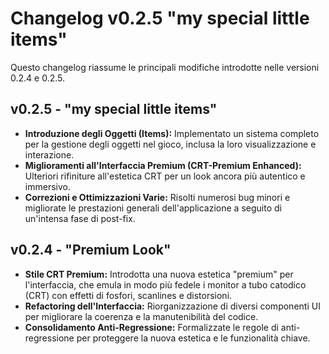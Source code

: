 # Changelog v0.2.5 "my special little items"

Questo changelog riassume le principali modifiche introdotte nelle versioni 0.2.4 e 0.2.5.

## v0.2.5 - "my special little items"

*   **Introduzione degli Oggetti (Items):** Implementato un sistema completo per la gestione degli oggetti nel gioco, inclusa la loro visualizzazione e interazione.
*   **Miglioramenti all'Interfaccia Premium (CRT-Premium Enhanced):** Ulteriori rifiniture all'estetica CRT per un look ancora più autentico e immersivo.
*   **Correzioni e Ottimizzazioni Varie:** Risolti numerosi bug minori e migliorate le prestazioni generali dell'applicazione a seguito di un'intensa fase di post-fix.

## v0.2.4 - "Premium Look"

*   **Stile CRT Premium:** Introdotta una nuova estetica "premium" per l'interfaccia, che emula in modo più fedele i monitor a tubo catodico (CRT) con effetti di fosfori, scanlines e distorsioni.
*   **Refactoring dell'Interfaccia:** Riorganizzazione di diversi componenti UI per migliorare la coerenza e la manutenibilità del codice.
*   **Consolidamento Anti-Regressione:** Formalizzate le regole di anti-regressione per proteggere la nuova estetica e le funzionalità chiave.